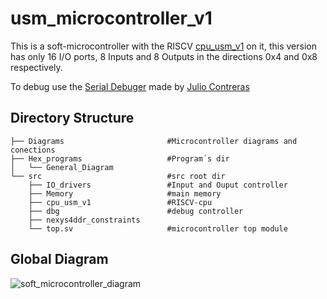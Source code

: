 # usm_microcontroller_v1
 
This is a soft-microcontroller with the RISCV [cpu_usm_v1](https://github.com/lild4d4/cpu_usm_v1) on it, this version has only 16 I/O ports, 8 Inputs and 8 Outputs in the directions 0x4 and 0x8 respectively.

To debug use the [Serial Debuger](https://github.com/jcontrerasf/serial_debbuger) made by [Julio Contreras](https://github.com/jcontrerasf)

## Directory Structure

    ├── Diagrams                       #Microcontroller diagrams and conections
    ├── Hex_programs                   #Program´s dir
    │   └── General_Diagram           
    └── src                            #src root dir
        ├── IO_drivers                 #Input and Ouput controller
        ├── Memory                     #main memory
        ├── cpu_usm_v1                 #RISCV-cpu
        ├── dbg                        #debug controller
        ├── nexys4ddr_constraints      
        └── top.sv                     #microcontroller top module
        
 ## Global Diagram       
 
![soft_microcontroller_diagram](https://user-images.githubusercontent.com/64666124/161452020-fc54288f-0cae-4365-a683-9e0ab4e33a37.png)
